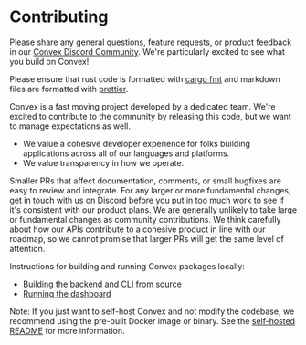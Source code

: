 # Contributing

Please share any general questions, feature requests, or product feedback in our
[Convex Discord Community](https://convex.dev/community). We're particularly
excited to see what you build on Convex!

Please ensure that rust code is formatted with
[cargo fmt](https://github.com/rust-lang/rustfmt) and markdown files are
formatted with [prettier](https://prettier.io/).

Convex is a fast moving project developed by a dedicated team. We're excited to
contribute to the community by releasing this code, but we want to manage
expectations as well.

- We value a cohesive developer experience for folks building applications
  across all of our languages and platforms.
- We value transparency in how we operate.

Smaller PRs that affect documentation, comments, or small bugfixes are easy to
review and integrate. For any larger or more fundamental changes, get in touch
with us on Discord before you put in too much work to see if it's consistent
with our product plans. We are generally unlikely to take large or fundamental
changes as community contributions. We think carefully about how our APIs
contribute to a cohesive product in line with our roadmap, so we cannot promise
that larger PRs will get the same level of attention.

Instructions for building and running Convex packages locally:

- [Building the backend and CLI from source](BUILD.md)
- [Running the dashboard](npm-packages/dashboard-self-hosted/README.md)

Note: If you just want to self-host Convex and not modify the codebase, we
recommend using the pre-built Docker image or binary. See the
[self-hosted README](../self-hosted/README.md) for more information.
